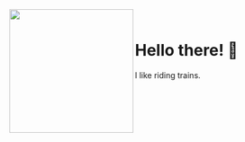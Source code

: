 <div>
  <img width="220" align="left" src="https://i.ibb.co/fp02qgy/image-removebg-preview-7.png"/>
  <br>
  <h1>Hello there! 👋</h1>
  <p>I like riding trains.</p>
</div>
